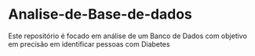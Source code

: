 # Analise-de-Base-de-dados
Este repositório é focado em análise de um Banco de Dados com objetivo em precisão em identificar pessoas com Diabetes
